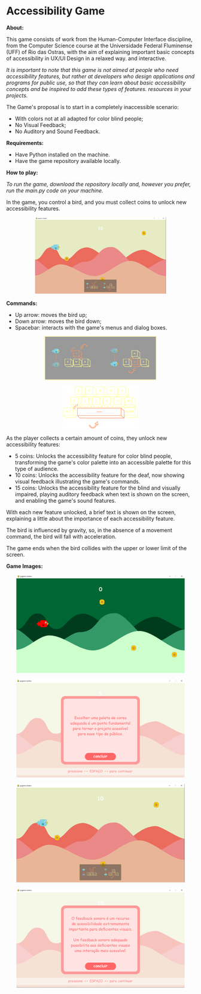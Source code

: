 # Accessibility Game

**About:**

  This game consists of work from the Human-Computer Interface discipline, from the Computer Science course at the Universidade Federal Fluminense (UFF) of Rio das Ostras, with the aim of explaining important basic concepts of accessibility in UX/UI Design in a relaxed way. and interactive.

*It is important to note that this game is not aimed at people who need accessibility features, but rather at developers who design applications and programs for public use, so that they can learn about basic accessibility concepts and be inspired to add these types of features. resources in your projects.*

The Game's proposal is to start in a completely inaccessible scenario:
 - With colors not at all adapted for color blind people;
 - No Visual Feedback;
 - No Auditory and Sound Feedback.


**Requirements:**
- Have Python installed on the machine.
- Have the game repository available locally.



**How ​​to play:**
 
  *To run the game, download the repository locally and, however you prefer, run the main.py code on your machine.*

   In the game, you control a bird, and you must collect coins to unlock new accessibility features.
<p align="center"><img src="/src/img/Exemplos/jogo_com_acessibilidade_para_daltonicos_e_surdos.png" alt="jogo com acessibilidade para daltonicos e surdos" width="350"/><p>
 
 
**Commands:**
- Up arrow: moves the bird up;
- Down arrow: moves the bird down;
- Spacebar: interacts with the game's menus and dialog boxes.
 

<p align="center"><img src="/src/img/Acessivel/instrucao_jogo.png" alt="instrucao jogo" width="300"/><p>
 <p align="center"><img src="/src/img/Acessivel/aperte_espaco.gif" alt="aperte espaco" width="200"/><p>

As the player collects a certain amount of coins, they unlock new accessibility features:
- 5 coins: Unlocks the accessibility feature for color blind people, transforming the game's color palette into an accessible palette for this type of audience.
- 10 coins: Unlocks the accessibility feature for the deaf, now showing visual feedback illustrating the game's commands.
- 15 coins: Unlocks the accessibility feature for the blind and visually impaired, playing auditory feedback when text is shown on the screen, and enabling the game's sound features.


 With each new feature unlocked, a brief text is shown on the screen, explaining a little about the importance of each accessibility feature.

 The bird is influenced by gravity, so, in the absence of a movement command, the bird will fall with acceleration.

 The game ends when the bird collides with the upper or lower limit of the screen.
 
**Game Images:**

<p align="center"><img src="/src/img/Exemplos/jogo_sem_acessibilidade.png" alt="jogo sem acessibilidade" width="450"/><p>
 
<p align="center"><img src="/src/img/Exemplos/caixa_de_dialogo_daltonicos.png" alt="caixa de dialogo daltonicos" width="450"/><p>
  
<p align="center"><img src="/src/img/Exemplos/jogo_com_acessibilidade_para_daltonicos_e_surdos.png" alt="jogo com acessibilidade para daltonicos e surdos" width="450"/><p>
   
<p align="center"><img src="/src/img/Exemplos/caixa_de_dialogo_deficientes_visuais.png" alt="caixa de dialogo deficientes visuais e cegos" width="450"/><p>


